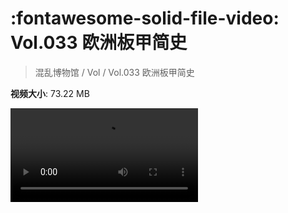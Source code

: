 # :fontawesome-solid-file-video: Vol.033 欧洲板甲简史

> 混乱博物馆 / Vol / Vol.033 欧洲板甲简史

**视频大小**: 73.22 MB

<div class="video"><video src="https://file.hsyhx.top/archive/混乱博物馆/Vol/Vol.033 欧洲板甲简史.mp4" controls preload>🤔 您的浏览器不支持 video 标签</video></div>